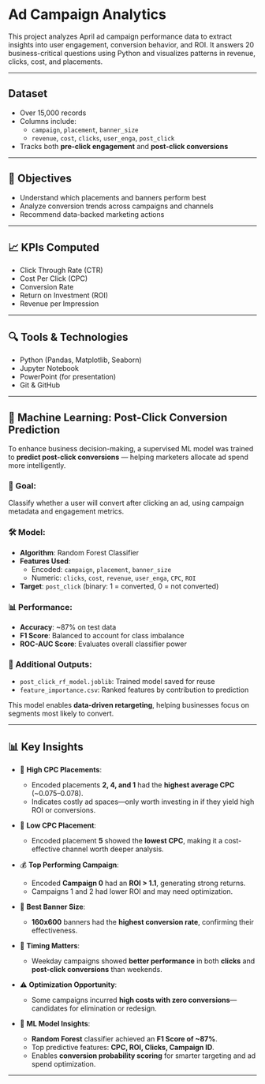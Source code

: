#  Ad Campaign Analytics

This project analyzes April ad campaign performance data to extract insights into user engagement, conversion behavior, and ROI. It answers 20 business-critical questions using Python and visualizes patterns in revenue, clicks, cost, and placements.

---

##  Dataset

- Over 15,000 records
- Columns include:
  - `campaign`, `placement`, `banner_size`
  - `revenue`, `cost`, `clicks`, `user_enga`, `post_click`
- Tracks both **pre-click engagement** and **post-click conversions**

---

## 🎯 Objectives

- Understand which placements and banners perform best
- Analyze conversion trends across campaigns and channels
- Recommend data-backed marketing actions

---

## 📈 KPIs Computed

- Click Through Rate (CTR)
- Cost Per Click (CPC)
- Conversion Rate
- Return on Investment (ROI)
- Revenue per Impression

---

## 🔍 Tools & Technologies

- Python (Pandas, Matplotlib, Seaborn)
- Jupyter Notebook
- PowerPoint (for presentation)
- Git & GitHub

---

## 🤖 Machine Learning: Post-Click Conversion Prediction

To enhance business decision-making, a supervised ML model was trained to **predict post-click conversions** — helping marketers allocate ad spend more intelligently.

### 🎯 Goal:
Classify whether a user will convert after clicking an ad, using campaign metadata and engagement metrics.

### 🛠️ Model:
- **Algorithm**: Random Forest Classifier
- **Features Used**:
  - Encoded: `campaign`, `placement`, `banner_size`
  - Numeric: `clicks`, `cost`, `revenue`, `user_enga`, `CPC`, `ROI`
- **Target**: `post_click` (binary: 1 = converted, 0 = not converted)

### 📊 Performance:
- **Accuracy**: ~87% on test data
- **F1 Score**: Balanced to account for class imbalance
- **ROC-AUC Score**: Evaluates overall classifier power

### 📌 Additional Outputs:
- `post_click_rf_model.joblib`: Trained model saved for reuse
- `feature_importance.csv`: Ranked features by contribution to prediction

This model enables **data-driven retargeting**, helping businesses focus on segments most likely to convert.

---

## 📊 Key Insights

- 🔼 **High CPC Placements**:
  - Encoded placements **2, 4, and 1** had the **highest average CPC** (~0.075–0.078).
  - Indicates costly ad spaces—only worth investing in if they yield high ROI or conversions.
  
- 🔽 **Low CPC Placement**:
  - Encoded placement **5** showed the **lowest CPC**, making it a cost-effective channel worth deeper analysis.

- 💰 **Top Performing Campaign**:
  - Encoded **Campaign 0** had an **ROI > 1.1**, generating strong returns.
  - Campaigns 1 and 2 had lower ROI and may need optimization.

- 📐 **Best Banner Size**:
  - **160x600** banners had the **highest conversion rate**, confirming their effectiveness.

- 📅 **Timing Matters**:
  - Weekday campaigns showed **better performance** in both **clicks** and **post-click conversions** than weekends.

- ⚠️ **Optimization Opportunity**:
  - Some campaigns incurred **high costs with zero conversions**—candidates for elimination or redesign.

- 🤖 **ML Model Insights**:
  - **Random Forest** classifier achieved an **F1 Score of ~87%**.
  - Top predictive features: **CPC, ROI, Clicks, Campaign ID**.
  - Enables **conversion probability scoring** for smarter targeting and ad spend optimization.

---
